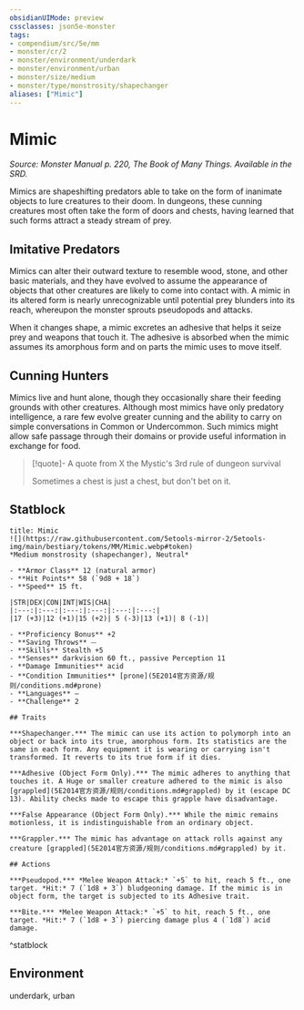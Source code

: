 ```yaml
---
obsidianUIMode: preview
cssclasses: json5e-monster
tags:
- compendium/src/5e/mm
- monster/cr/2
- monster/environment/underdark
- monster/environment/urban
- monster/size/medium
- monster/type/monstrosity/shapechanger
aliases: ["Mimic"]
---
```

# Mimic
*Source: Monster Manual p. 220, The Book of Many Things. Available in the SRD.*  

Mimics are shapeshifting predators able to take on the form of inanimate objects to lure creatures to their doom. In dungeons, these cunning creatures most often take the form of doors and chests, having learned that such forms attract a steady stream of prey.

## Imitative Predators

Mimics can alter their outward texture to resemble wood, stone, and other basic materials, and they have evolved to assume the appearance of objects that other creatures are likely to come into contact with. A mimic in its altered form is nearly unrecognizable until potential prey blunders into its reach, whereupon the monster sprouts pseudopods and attacks.

When it changes shape, a mimic excretes an adhesive that helps it seize prey and weapons that touch it. The adhesive is absorbed when the mimic assumes its amorphous form and on parts the mimic uses to move itself.

## Cunning Hunters

Mimics live and hunt alone, though they occasionally share their feeding grounds with other creatures. Although most mimics have only predatory intelligence, a rare few evolve greater cunning and the ability to carry on simple conversations in Common or Undercommon. Such mimics might allow safe passage through their domains or provide useful information in exchange for food.

> [!quote]- A quote from X the Mystic's 3rd rule of dungeon survival  
> 
> Sometimes a chest is just a chest, but don't bet on it.


## Statblock

```ad-statblock
title: Mimic
![](https://raw.githubusercontent.com/5etools-mirror-2/5etools-img/main/bestiary/tokens/MM/Mimic.webp#token)
*Medium monstrosity (shapechanger), Neutral*

- **Armor Class** 12 (natural armor)
- **Hit Points** 58 (`9d8 + 18`)
- **Speed** 15 ft.

|STR|DEX|CON|INT|WIS|CHA|
|:---:|:---:|:---:|:---:|:---:|:---:|
|17 (+3)|12 (+1)|15 (+2)| 5 (-3)|13 (+1)| 8 (-1)|

- **Proficiency Bonus** +2
- **Saving Throws** ⏤
- **Skills** Stealth +5
- **Senses** darkvision 60 ft., passive Perception 11
- **Damage Immunities** acid
- **Condition Immunities** [prone](5E2014官方资源/规则/conditions.md#prone)
- **Languages** —
- **Challenge** 2

## Traits

***Shapechanger.*** The mimic can use its action to polymorph into an object or back into its true, amorphous form. Its statistics are the same in each form. Any equipment it is wearing or carrying isn't transformed. It reverts to its true form if it dies.

***Adhesive (Object Form Only).*** The mimic adheres to anything that touches it. A Huge or smaller creature adhered to the mimic is also [grappled](5E2014官方资源/规则/conditions.md#grappled) by it (escape DC 13). Ability checks made to escape this grapple have disadvantage.

***False Appearance (Object Form Only).*** While the mimic remains motionless, it is indistinguishable from an ordinary object.

***Grappler.*** The mimic has advantage on attack rolls against any creature [grappled](5E2014官方资源/规则/conditions.md#grappled) by it.

## Actions

***Pseudopod.*** *Melee Weapon Attack:* `+5` to hit, reach 5 ft., one target. *Hit:* 7 (`1d8 + 3`) bludgeoning damage. If the mimic is in object form, the target is subjected to its Adhesive trait.

***Bite.*** *Melee Weapon Attack:* `+5` to hit, reach 5 ft., one target. *Hit:* 7 (`1d8 + 3`) piercing damage plus 4 (`1d8`) acid damage.
```
^statblock

## Environment

underdark, urban
